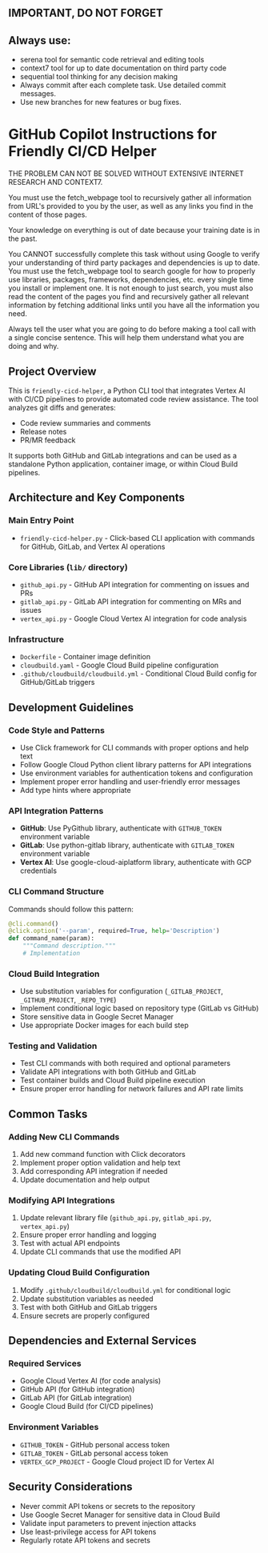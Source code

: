 ## IMPORTANT, DO NOT FORGET
## Always use:
- serena tool for semantic code retrieval and editing tools
- context7 tool for up to date documentation on third party code
- sequential tool thinking for any decision making
- Always commit after each complete task. Use detailed commit messages. 
- Use new branches for new features or bug fixes.

# GitHub Copilot Instructions for Friendly CI/CD Helper
THE PROBLEM CAN NOT BE SOLVED WITHOUT EXTENSIVE INTERNET RESEARCH AND CONTEXT7.

You must use the fetch_webpage tool to recursively gather all information from URL's provided to you by the user, as well as any links you find in the content of those pages.

Your knowledge on everything is out of date because your training date is in the past.

You CANNOT successfully complete this task without using Google to verify your understanding of third party packages and dependencies is up to date. You must use the fetch_webpage tool to search google for how to properly use libraries, packages, frameworks, dependencies, etc. every single time you install or implement one. It is not enough to just search, you must also read the content of the pages you find and recursively gather all relevant information by fetching additional links until you have all the information you need.

Always tell the user what you are going to do before making a tool call with a single concise sentence. This will help them understand what you are doing and why.
## Project Overview

This is `friendly-cicd-helper`, a Python CLI tool that integrates Vertex AI with CI/CD pipelines to provide automated code review assistance. The tool analyzes git diffs and generates:

- Code review summaries and comments
- Release notes
- PR/MR feedback

It supports both GitHub and GitLab integrations and can be used as a standalone Python application, container image, or within Cloud Build pipelines.

## Architecture and Key Components

### Main Entry Point
- `friendly-cicd-helper.py` - Click-based CLI application with commands for GitHub, GitLab, and Vertex AI operations

### Core Libraries (`lib/` directory)
- `github_api.py` - GitHub API integration for commenting on issues and PRs
- `gitlab_api.py` - GitLab API integration for commenting on MRs and issues  
- `vertex_api.py` - Google Cloud Vertex AI integration for code analysis

### Infrastructure
- `Dockerfile` - Container image definition
- `cloudbuild.yaml` - Google Cloud Build pipeline configuration
- `.github/cloudbuild/cloudbuild.yml` - Conditional Cloud Build config for GitHub/GitLab triggers

## Development Guidelines

### Code Style and Patterns
- Use Click framework for CLI commands with proper options and help text
- Follow Google Cloud Python client library patterns for API integrations
- Use environment variables for authentication tokens and configuration
- Implement proper error handling and user-friendly error messages
- Add type hints where appropriate

### API Integration Patterns
- **GitHub**: Use PyGithub library, authenticate with `GITHUB_TOKEN` environment variable
- **GitLab**: Use python-gitlab library, authenticate with `GITLAB_TOKEN` environment variable  
- **Vertex AI**: Use google-cloud-aiplatform library, authenticate with GCP credentials

### CLI Command Structure
Commands should follow this pattern:
```python
@cli.command()
@click.option('--param', required=True, help='Description')
def command_name(param):
    """Command description."""
    # Implementation
```

### Cloud Build Integration
- Use substitution variables for configuration (`_GITLAB_PROJECT`, `_GITHUB_PROJECT`, `_REPO_TYPE`)
- Implement conditional logic based on repository type (GitLab vs GitHub)
- Store sensitive data in Google Secret Manager
- Use appropriate Docker images for each build step

### Testing and Validation
- Test CLI commands with both required and optional parameters
- Validate API integrations with both GitHub and GitLab
- Test container builds and Cloud Build pipeline execution
- Ensure proper error handling for network failures and API rate limits

## Common Tasks

### Adding New CLI Commands
1. Add new command function with Click decorators
2. Implement proper option validation and help text
3. Add corresponding API integration if needed
4. Update documentation and help output

### Modifying API Integrations
1. Update relevant library file (`github_api.py`, `gitlab_api.py`, `vertex_api.py`)
2. Ensure proper error handling and logging
3. Test with actual API endpoints
4. Update CLI commands that use the modified API

### Updating Cloud Build Configuration
1. Modify `.github/cloudbuild/cloudbuild.yml` for conditional logic
2. Update substitution variables as needed
3. Test with both GitHub and GitLab triggers
4. Ensure secrets are properly configured

## Dependencies and External Services

### Required Services
- Google Cloud Vertex AI (for code analysis)
- GitHub API (for GitHub integration)
- GitLab API (for GitLab integration)
- Google Cloud Build (for CI/CD pipelines)

### Environment Variables
- `GITHUB_TOKEN` - GitHub personal access token
- `GITLAB_TOKEN` - GitLab personal access token  
- `VERTEX_GCP_PROJECT` - Google Cloud project ID for Vertex AI

## Security Considerations

- Never commit API tokens or secrets to the repository
- Use Google Secret Manager for sensitive data in Cloud Build
- Validate input parameters to prevent injection attacks
- Use least-privilege access for API tokens
- Regularly rotate API tokens and secrets

